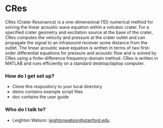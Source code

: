 # CRes

CRes (Crater Resonance) is a one-dimensional (1D) numerical method for solving the linear acoustic wave equation within a volcanic crater. For a specified crater geometry and excitation source at the base of the crater, CRes computes the velocity and pressure at the crater outlet and can propagate the signal to an infrasound receiver some distance from the outlet. The linear acoustic wave equation is written in terms of two first-order differential equations for pressure and acoustic flow and is solved by CRes using a finite-difference frequency-domain method. CRes is written in MATLAB  and runs efficiently on a standard desktop/laptop computer. 

### How do I get set up? ###
* Clone this respository to your local directory
* demo contains example script files
* doc contains the user guide

### Who do I talk to? ###
* Leighton Watson: leightonwatson@stanford.edu

